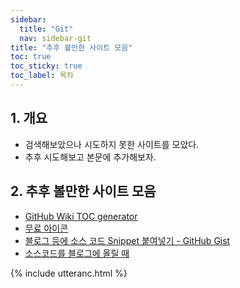 ```yaml
---
sidebar:
  title: "Git"
  nav: sidebar-git
title: "추후 볼만한 사이트 모음"
toc: true
toc_sticky: true
toc_label: 목차
---
```


## 1. 개요
- 검색해보았으나 시도하지 못한 사이트를 모았다.
- 추후 시도해보고 본문에 추가해보자.


## 2. 추후 볼만한 사이트 모음
* [GitHub Wiki TOC generator](https://ecotrust-canada.github.io/markdown-toc/)
* [무료 아이콘](https://fontawesome.com/v5.15/icons?d=gallery&p=3&s=solid&m=free)
* [블로그 등에 소스 코드 Snippet 붙여넣기 - GitHub Gist](https://hanmomhanda.tistory.com/entry/%EB%B8%94%EB%A1%9C%EA%B7%B8-%EB%93%B1%EC%97%90-%EC%86%8C%EC%8A%A4-%EC%BD%94%EB%93%9C-Snippet-%EB%B6%99%EC%97%AC%EB%84%A3%EA%B8%B0-GitHub-Gist)
* [소스코드를 블로그에 올릴 때](https://velog.io/@yeseolee/%EC%86%8C%EC%8A%A4%EC%BD%94%EB%93%9C%EB%A5%BC-%EB%B8%94%EB%A1%9C%EA%B7%B8%EC%97%90-%EC%98%AC%EB%A6%B4%EB%95%8C)



{% include utteranc.html %}
